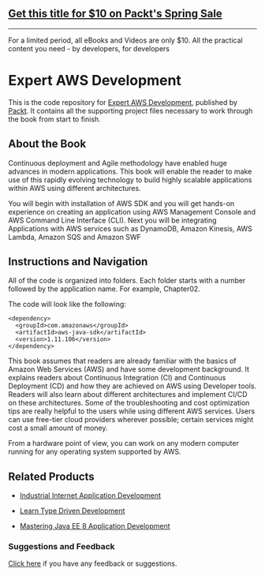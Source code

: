 ## [Get this title for $10 on Packt's Spring Sale](https://www.packt.com/B08756?utm_source=github&utm_medium=packt-github-repo&utm_campaign=spring_10_dollar_2022)
-----
For a limited period, all eBooks and Videos are only $10. All the practical content you need \- by developers, for developers

# Expert AWS Development
This is the code repository for [Expert AWS Development](https://www.packtpub.com/virtualization-and-cloud/expert-aws-development?utm_source=github&utm_medium=repository&utm_campaign=9781788477581), published by [Packt](https://www.packtpub.com/?utm_source=github). It contains all the supporting project files necessary to work through the book from start to finish.
## About the Book
Continuous deployment and Agile methodology have enabled huge advances in modern applications. This book will enable the reader to make use of this rapidly evolving technology to build highly scalable applications within AWS using different architectures.

You will begin with installation of AWS SDK and you will get hands-on experience on creating an application using AWS Management Console and AWS Command Line Interface (CLI). Next you will be integrating Applications with AWS services such as DynamoDB, Amazon Kinesis, AWS Lambda, Amazon SQS and Amazon SWF


## Instructions and Navigation
All of the code is organized into folders. Each folder starts with a number followed by the application name. For example, Chapter02.



The code will look like the following:
```
<dependency>
  <groupId>com.amazonaws</groupId>
  <artifactId>aws-java-sdk</artifactId>
  <version>1.11.106</version>
</dependency>
```

This book assumes that readers are already familiar with the basics of Amazon Web Services (AWS) and have some development background. It explains readers about Continuous Integration (CI) and Continuous Deployment (CD) and how they are achieved on AWS using Developer tools. Readers will also learn about different architectures and implement CI/CD on these architectures. Some of the troubleshooting and cost optimization tips are really helpful to the users while using different AWS services. Users can use free-tier cloud providers wherever possible; certain services might cost a small amount of money.

From a hardware point of view, you can work on any modern computer running for any operating system supported by AWS.

## Related Products
* [Industrial Internet Application Development](https://www.packtpub.com/application-development/industrial-internet-application-development?utm_source=github&utm_medium=repository&utm_campaign=9781788298599)

* [Learn Type Driven Development](https://www.packtpub.com/application-development/learn-type-driven-development?utm_source=github&utm_medium=repository&utm_campaign=9781788838016)

* [Mastering Java EE 8 Application Development](https://www.packtpub.com/application-development/mastering-java-ee-8-application-development?utm_source=github&utm_medium=repository&utm_campaign=9781786469205)

### Suggestions and Feedback
[Click here](https://docs.google.com/forms/d/e/1FAIpQLSe5qwunkGf6PUvzPirPDtuy1Du5Rlzew23UBp2S-P3wB-GcwQ/viewform) if you have any feedback or suggestions.
